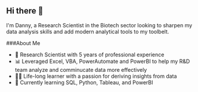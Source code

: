 ## Hi there 👋

I'm Danny, a Research Scientist in the Biotech sector looking to sharpen my data analysis skills and add modern analytical tools to my toolbelt.

###About Me

- 🔬 Research Scientist with 5 years of professional experience
- 📊 Leveraged Excel, VBA, PowerAutomate and PowerBI to help my R&D team analyze and comminucate data more effectively
- 👨‍🎓 Life-long learner with a passion for deriving insights from data
- 🌱 Currently learning SQL, Python, Tableau, and PowerBI
